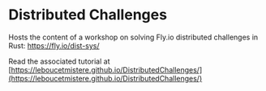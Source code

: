 # Distributed Challenges
Hosts the content of a workshop on solving Fly.io distributed challenges in Rust: https://fly.io/dist-sys/

Read the associated tutorial at [https://leboucetmistere.github.io/DistributedChallenges/](https://leboucetmistere.github.io/DistributedChallenges/)
